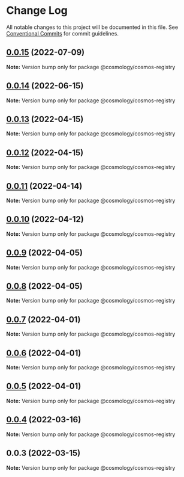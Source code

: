 # Change Log

All notable changes to this project will be documented in this file.
See [Conventional Commits](https://conventionalcommits.org) for commit guidelines.

## [0.0.15](https://github.com/cosmology-finance/cosmology/compare/@cosmology/cosmos-registry@0.0.14...@cosmology/cosmos-registry@0.0.15) (2022-07-09)

**Note:** Version bump only for package @cosmology/cosmos-registry





## [0.0.14](https://github.com/cosmology-finance/cosmology/compare/@cosmology/cosmos-registry@0.0.13...@cosmology/cosmos-registry@0.0.14) (2022-06-15)

**Note:** Version bump only for package @cosmology/cosmos-registry





## [0.0.13](https://github.com/cosmology-finance/cosmology/compare/@cosmology/cosmos-registry@0.0.12...@cosmology/cosmos-registry@0.0.13) (2022-04-15)

**Note:** Version bump only for package @cosmology/cosmos-registry





## [0.0.12](https://github.com/cosmology-finance/cosmology/compare/@cosmology/cosmos-registry@0.0.11...@cosmology/cosmos-registry@0.0.12) (2022-04-15)

**Note:** Version bump only for package @cosmology/cosmos-registry





## [0.0.11](https://github.com/cosmology-finance/cosmology/compare/@cosmology/cosmos-registry@0.0.10...@cosmology/cosmos-registry@0.0.11) (2022-04-14)

**Note:** Version bump only for package @cosmology/cosmos-registry





## [0.0.10](https://github.com/cosmology-finance/cosmology/compare/@cosmology/cosmos-registry@0.0.9...@cosmology/cosmos-registry@0.0.10) (2022-04-12)

**Note:** Version bump only for package @cosmology/cosmos-registry





## [0.0.9](https://github.com/cosmology-finance/cosmology/compare/@cosmology/cosmos-registry@0.0.8...@cosmology/cosmos-registry@0.0.9) (2022-04-05)

**Note:** Version bump only for package @cosmology/cosmos-registry





## [0.0.8](https://github.com/cosmology-finance/cosmology/compare/@cosmology/cosmos-registry@0.0.7...@cosmology/cosmos-registry@0.0.8) (2022-04-05)

**Note:** Version bump only for package @cosmology/cosmos-registry





## [0.0.7](https://github.com/cosmology-finance/cosmology/compare/@cosmology/cosmos-registry@0.0.6...@cosmology/cosmos-registry@0.0.7) (2022-04-01)

**Note:** Version bump only for package @cosmology/cosmos-registry





## [0.0.6](https://github.com/cosmology-finance/cosmology/compare/@cosmology/cosmos-registry@0.0.5...@cosmology/cosmos-registry@0.0.6) (2022-04-01)

**Note:** Version bump only for package @cosmology/cosmos-registry





## [0.0.5](https://github.com/cosmology-finance/cosmology/compare/@cosmology/cosmos-registry@0.0.4...@cosmology/cosmos-registry@0.0.5) (2022-04-01)

**Note:** Version bump only for package @cosmology/cosmos-registry





## [0.0.4](https://github.com/cosmology-finance/cosmology/compare/@cosmology/cosmos-registry@0.0.3...@cosmology/cosmos-registry@0.0.4) (2022-03-16)

**Note:** Version bump only for package @cosmology/cosmos-registry





## 0.0.3 (2022-03-15)

**Note:** Version bump only for package @cosmology/cosmos-registry
